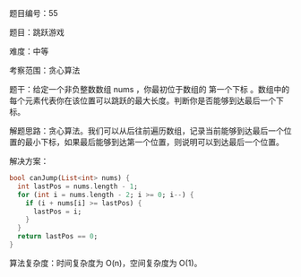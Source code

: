 题目编号：55

题目：跳跃游戏

难度：中等

考察范围：贪心算法

题干：给定一个非负整数数组 nums ，你最初位于数组的 第一个下标 。数组中的每个元素代表你在该位置可以跳跃的最大长度。判断你是否能够到达最后一个下标。

解题思路：贪心算法。我们可以从后往前遍历数组，记录当前能够到达最后一个位置的最小下标，如果最后能够到达第一个位置，则说明可以到达最后一个位置。

解决方案：

```dart
bool canJump(List<int> nums) {
  int lastPos = nums.length - 1;
  for (int i = nums.length - 2; i >= 0; i--) {
    if (i + nums[i] >= lastPos) {
      lastPos = i;
    }
  }
  return lastPos == 0;
}
```

算法复杂度：时间复杂度为 O(n)，空间复杂度为 O(1)。